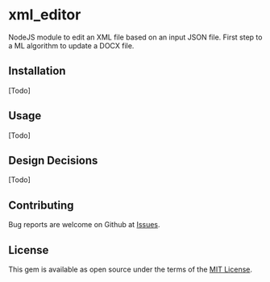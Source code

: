 # xml_editor
NodeJS module to edit an XML file based on an input JSON file. First step to a ML algorithm to update a DOCX file.

## Installation
[Todo]

## Usage
[Todo]

## Design Decisions
[Todo]

## Contributing
Bug reports are welcome on Github at [Issues](https://github.com/llevasseur/xml_editor/issues).

## License
This gem is available as open source under the terms of the [MIT License](https://opensource.org/licenses/MIT).

